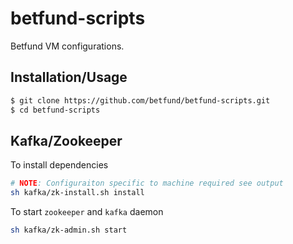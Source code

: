# betfund-scripts
Betfund VM configurations.

## Installation/Usage
```bash
$ git clone https://github.com/betfund/betfund-scripts.git
$ cd betfund-scripts
```

## Kafka/Zookeeper
To install dependencies
```bash
# NOTE: Configuraiton specific to machine required see output
sh kafka/zk-install.sh install
```

To start `zookeeper` and `kafka` daemon
```bash
sh kafka/zk-admin.sh start
```